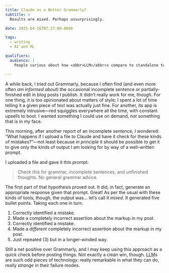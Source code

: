 ```yaml
---
title: Claude as a Better Grammarly?
subtitle: >
  Results are mixed. Perhaps unsurprisingly.

date: 2025-04-16T07:27:00-0600

tags:
  - writing
  - AI and ML

qualifiers:
  audience: |
    People curious about how <abbr>LLM</abbr>s compare to standalone tools. Not trying to make a case one way or the other about them more generally in this post.

---
```


A while back, I tried out Grammarly, because I often find (and even more often *am informed about*) the occasional incomplete sentence or partially-finished edit in blog posts I publish. It didn’t really work for me, though. For one thing, it is too opinionated about matters of style; I spent a lot of time telling it a given piece of text was actually just fine. For another, its app is extremely intrusive—red squiggles everywhere all the time, with constant upsells to boot. I wanted something I could use on demand, *not* something that is in my face.

This morning, after another report of an incomplete sentence, I wondered: “What happens if I upload a file to Claude and have it check for these kinds of mistakes?”—not least because *in principle* it should be possible to get it to give only the kinds of output I am looking for by way of a well-written prompt.

I uploaded a file and gave it this prompt:

> Check this for grammar, incomplete sentences, and unfinished thoughts. No general grammar advice.

The first part of that hypothesis proved out. It did, in fact, generate an appropriate response given that prompt. Great! As per the usual with these kinds of tools, though, the output was… let’s call it *mixed*. It generated five bullet points. Taking each one in turn.

1. Correctly identified a mistake.
2. Made a completely incorrect assertion about the markup in my post.
3. Correctly identified a mistake.
4. Made a *different* completely incorrect assertion about the markup in my post.
5. Just repeated (3) but in a longer-winded way.

Still a net positive over Grammarly, and I may keep using this approach as a quick check before posting things. Not exactly a clean win, though. <abbr title="Large Language Model">LLM</abbr>s are such odd pieces of technology: really remarkable in what they can do, really *strange* in their failure modes.
